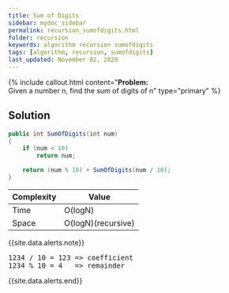 ```yaml
---
title: Sum of Digits
sidebar: mydoc_sidebar
permalink: recursion_sumofdigits.html
folder: recursion
keywords: algorithm recursion sumofdigits
tags: [algorithm, recursion, sumofdigits]
last_updated: November 02, 2020
---
```


{% include callout.html content="<strong>Problem:</strong><br/> Given a number n, find the sum of digits of n" type="primary" %} 

## Solution

```csharp
public int SumOfDigits(int num)
{
    if (num < 10)
        return num;

    return (num % 10) + SumOfDigits(num / 10);
}
```

| Complexity | Value |
|-------|--------|
| Time | O(logN) |
| Space | O(logN)(recursive) |

{{site.data.alerts.note}}
<br/>
<pre>
1234 / 10 = 123 => coefficient
1234 % 10 = 4   => remainder
</pre>
{{site.data.alerts.end}}


